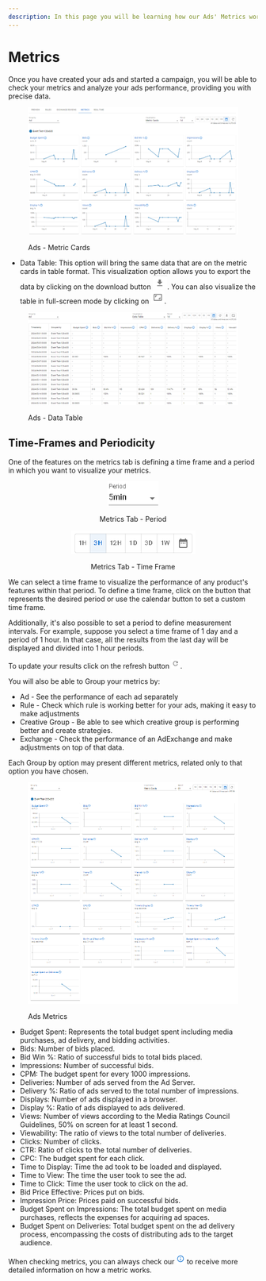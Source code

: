 ```yaml
---
description: In this page you will be learning how our Ads' Metrics works.
---
```


# Metrics

Once you have created your ads and started a campaign, you will be able to check your metrics and analyze your ads performance, providing you with precise data.

<figure><img src="../../../.gitbook/assets/image.png" alt=""><figcaption><p>Ads - Metric Cards</p></figcaption></figure>

* Data Table: This option will bring the same data that are on the metric cards in table format. This visualization option allows you to export the data by clicking on the download button <img src="../../../.gitbook/assets/image (125).png" alt="" data-size="line">.  You can also visualize the table in full-screen mode by clicking on ![](<../../../.gitbook/assets/image (126).png>).

<figure><img src="../../../.gitbook/assets/image (1).png" alt=""><figcaption><p>Ads - Data Table</p></figcaption></figure>

## Time-Frames and Periodicity

One of the features on the metrics tab is defining a time frame and a period in which you want to visualize your metrics.

<div align="center">

<figure><img src="../../../.gitbook/assets/image (119).png" alt=""><figcaption><p>Metrics Tab - Period</p></figcaption></figure>

 

<figure><img src="../../../.gitbook/assets/Captura de tela 2024-05-16 081812.png" alt=""><figcaption><p>Metrics Tab - Time Frame</p></figcaption></figure>

</div>

We can select a time frame to visualize the performance of any product's features within that period. To define a time frame, click on the button that represents the desired period or use the calendar button to set a custom time frame.

Additionally, it's also possible to set a period to define measurement intervals. For example, suppose you select a time frame of 1 day and a period of 1 hour. In that case, all the results from the last day will be displayed and divided into 1 hour periods.

To update your results click on the refresh button <img src="../../../.gitbook/assets/image (122).png" alt="" data-size="original">.

You will also be able to Group your metrics by:

* Ad - See the performance of each ad separately
* Rule - Check which rule is working better for your ads, making it easy to make adjustments
* Creative Group - Be able to see which creative group is performing better and create strategies.
* Exchange - Check the performance of an AdExchange and make adjustments on top of that data.

Each Group by option may present different metrics, related only to that option you have chosen.

<figure><img src="../../../.gitbook/assets/image (143).png" alt=""><figcaption><p>Ads Metrics</p></figcaption></figure>

* Budget Spent: Represents the total budget spent including media purchases, ad delivery, and bidding activities.
* Bids: Number of bids placed.
* Bid Win %: Ratio of successful bids to total bids placed.
* Impressions: Number of successful bids.
* CPM: The budget spent for every 1000 impressions.
* Deliveries: Number of ads served from the Ad Server.
* Delivery %: Ratio of ads served to the total number of impressions.
* Displays: Number of ads displayed in a browser.
* Display %: Ratio of ads displayed to ads delivered.
* Views: Number of views according to the Media Ratings Council Guidelines, 50% on screen for at least 1 second.
* Viewability: The ratio of views to the total number of deliveries.
* Clicks: Number of clicks.
* CTR: Ratio of clicks to the total number of deliveries.
* CPC: The budget spent for each click.
* Time to Display: Time the ad took to be loaded and displayed.
* Time to View: The time the user took to see the ad.
* Time to Click: Time the user took to click on the ad.
* Bid Price Effective: Prices put on bids.
* Impression Price: Prices paid on successful bids.
* Budget Spent on Impressions: The total budget spent on media purchases, reflects the expenses for acquiring ad spaces.
* Budget Spent on Deliveries: Total budget spent on the ad delivery process, encompassing the costs of distributing ads to the target audience.

When checking metrics, you can always check our <img src="../../../.gitbook/assets/image (28).png" alt="Information" data-size="line"> to receive more detailed information on how a metric works.
